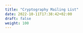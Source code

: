 ```yaml
---
title: "Cryptography Mailing List"
date: 2022-10-11T17:38:42+02:00
draft: false
weight: 100
---
```



